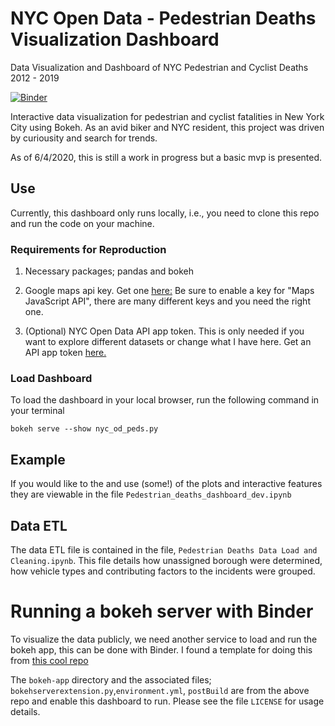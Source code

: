 # NYC Open Data - Pedestrian Deaths Visualization Dashboard
Data Visualization and Dashboard of NYC Pedestrian and Cyclist Deaths 2012 - 2019

[![Binder](https://mybinder.org/badge_logo.svg)](https://mybinder.org/v2/gh/Shampjeff/nyc_pedestrian_deaths_dashboard/master?urlpath=/proxy/5006/bokeh-app/master)


Interactive data visualization for pedestrian and cyclist fatalities in New York City using Bokeh.
As an avid biker and NYC resident, this project was driven by curiousity and search for trends. 

As of 6/4/2020, this is still a work in progress but a basic mvp is presented. 

## Use
Currently, this dashboard only runs locally, i.e., you need to clone this repo and run the code on your machine. 

### Requirements for Reproduction

1. Necessary packages; pandas and bokeh

2. Google maps api key. Get one [here:](https://developers.google.com/maps/documentation/javascript/get-api-key)
Be sure to enable a key for "Maps JavaScript API", there are many different keys and you need the right one. 

3. (Optional) NYC Open Data API app token. 
This is only needed if you want to explore different datasets or change what I have here. Get an API app token [here.](https://opendata.cityofnewyork.us/)

### Load Dashboard

To load the dashboard in your local browser, run the following command in your terminal

`bokeh serve --show nyc_od_peds.py`


## Example

If you would like to the and use (some!) of the plots and interactive features they are viewable in the file
`Pedestrian_deaths_dashboard_dev.ipynb` 

## Data ETL

The data ETL file is contained in the file, `Pedestrian Deaths Data Load and Cleaning.ipynb`. This file details how unassigned borough were determined, how vehicle types and contributing factors to the incidents were grouped. 

# Running a bokeh server with Binder

To visualize the data publicly, we need another service to load and run the bokeh app, this can be done with Binder. I found a template for doing this from [this cool repo](https://github.com/binder-examples/bokeh)

The `bokeh-app` directory and the associated files; `bokehserverextension.py`,`environment.yml`, `postBuild` are from the above repo and enable this dashboard to run. Please see the file `LICENSE` for usage details. 



